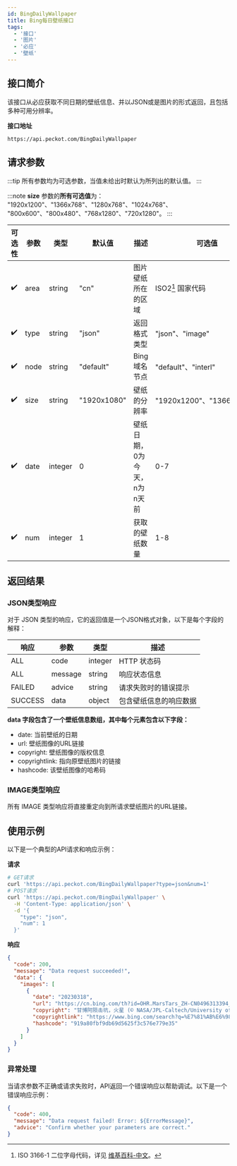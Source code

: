 ```yaml
---
id: BingDailyWallpaper
title: Bing每日壁纸接口
tags:
  - '接口'
  - '图片'
  - '必应'
  - '壁纸'
---
```


## 接口简介

该接口从必应获取不同日期的壁纸信息、并以JSON或是图片的形式返回，且包括多种可用分辨率。

**接口地址**

```text
https://api.peckot.com/BingDailyWallpaper
```

## 请求参数

:::tip
所有参数均为可选参数，当值未给出时默认为所列出的默认值。
:::

:::note
**size** 参数的**所有可选值**为：  
"1920x1200"、"1366x768"、"1280x768"、"1024x768"、  
"800x600"、"800x480"、"768x1280"、"720x1280"。
:::

| 可选性 | 参数 | 类型 | 默认值 | 描述 | 可选值 |
|-------|------|-----|--------|------|-------|
| ✔️ | area | string | "cn" | 图片壁纸所在的区域 | ISO2[^1] 国家代码 |
| ✔️ | type | string | "json" | 返回格式类型 | "json"、"image" |
| ✔️ | node | string | "default" | Bing域名节点 | "default"、"interl" |
| ✔️ | size | string | "1920x1080" | 壁纸的分辨率 | "1920x1200"、"1366x768"等 |
| ✔️ | date | integer | 0 | 壁纸日期，0为今天，n为n天前 | 0-7 |
| ✔️ | num | integer | 1 | 获取的壁纸数量 | 1-8 |

## 返回结果

### JSON类型响应

对于 JSON 类型的响应，它的返回值是一个JSON格式对象，以下是每个字段的解释：  

| 响应 | 参数 | 类型 | 描述 |
|-----|------|------|------|
| ALL | code | integer | HTTP 状态码 |
| ALL | message | string | 响应状态信息 |
| FAILED | advice | string | 请求失败时的错误提示 |
| SUCCESS | data | object | 包含壁纸信息的响应数据 |

**data 字段包含了一个壁纸信息数组，其中每个元素包含以下字段：**

- date: 当前壁纸的日期
- url: 壁纸图像的URL链接
- copyright: 壁纸图像的版权信息
- copyrightlink: 指向原壁纸图片的链接
- hashcode: 该壁纸图像的哈希码

### IMAGE类型响应

所有 IMAGE 类型响应将直接重定向到所请求壁纸图片的URL链接。

## 使用示例

以下是一个典型的API请求和响应示例：

**请求**

```bash
# GET请求
curl 'https://api.peckot.com/BingDailyWallpaper?type=json&num=1'
# POST请求
curl 'https://api.peckot.com/BingDailyWallpaper' \
  -H 'Content-Type: application/json' \
  -d '{
    "type": "json",
    "num": 1
  }'
```

**响应**

```json
{
  "code": 200,
  "message": "Data request succeeded!",
  "data": {
    "images": [
      {
        "date": "20230318",
        "url": "https://cn.bing.com/th?id=OHR.MarsTars_ZH-CN0496313394_1920x1080.jpg&rf=LaDigue_1920x1080.jpg&pid=hp",
        "copyright": "甘博阿陨击坑，火星 (© NASA/JPL-Caltech/University of Arizona)",
        "copyrightlink": "https://www.bing.com/search?q=%E7%81%AB%E6%98%9F&form=hpcapt&mkt=zh-cn",
        "hashcode": "919a80fbf9db69d5625f3c576e779e35"
      }
    ]
  }
}
```

### 异常处理

当请求参数不正确或请求失败时，API返回一个错误响应以帮助调试。以下是一个错误响应示例：

```json
{
  "code": 400,
  "message": "Data request failed! Error: ${ErrorMessage}",
  "advice": "Confirm whether your parameters are correct."
}
```

[^1]: ISO 3166-1 二位字母代码，详见 [维基百科-中文](https://zh.wikipedia.org/wiki/ISO_3166-1_alpha-2)。